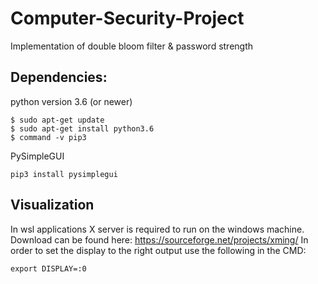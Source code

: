# Computer-Security-Project
Implementation of double bloom filter &amp; password strength

## Dependencies:
python version 3.6 (or newer)
```
$ sudo apt-get update
$ sudo apt-get install python3.6
$ command -v pip3
```
PySimpleGUI
```
pip3 install pysimplegui
```
## Visualization
In wsl applications X server is required to run on the windows machine.
Download can be found here: https://sourceforge.net/projects/xming/
In order to set the display to the right output use the following in the CMD:
```
export DISPLAY=:0
```

